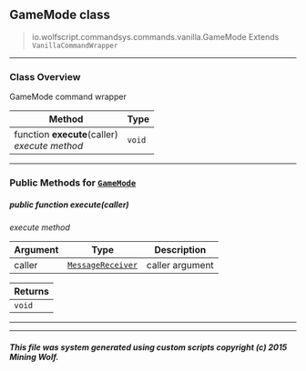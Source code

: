 ## GameMode __class__

>io.wolfscript.commandsys.commands.vanilla.GameMode
>Extends `VanillaCommandWrapper`

---

### Class Overview

GameMode command wrapper

Method | Type   
--- | :--- 
 function __execute__(caller) <br> _execute method_ | `void`



---


### Public Methods for [`GameMode`](GameMode.md)

##### <a id='execute'></a>public  function __execute__(caller)

_execute method_

Argument | Type | Description  
--- | --- | --- 
caller | [`MessageReceiver`](../../../chat/MessageReceiver.md) | caller argument

Returns | 
--- | 
`void` |


---
---


##### This file was system generated using custom scripts copyright (c) 2015 Mining Wolf.
	

